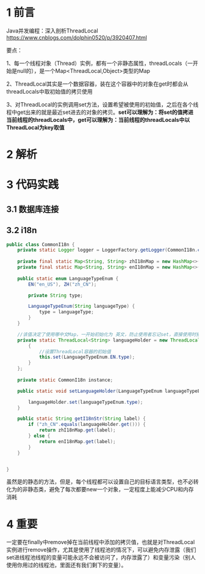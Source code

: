 # 1 前言
Java并发编程：深入剖析ThreadLocal     https://www.cnblogs.com/dolphin0520/p/3920407.html

要点：

1、每一个线程对象（Thread）实例，都有一个非静态属性，threadLocals（一开始是null的），是一个Map<ThreadLocal,Object>类型的Map

2、ThreadLocal其实是一个数据容器，装在这个容器中的对象在get时都会从threadLocals中取初始值的拷贝使用

3、对ThreadLocal的实例调用set方法，设置希望被使用的初始值，之后在各个线程中get出来的就是最近set进去的对象的拷贝。**set可以理解为：将set的值拷进当前线程的threadLocals中，get可以理解为：当前线程的threadLocals中以ThreadLocal为key取值**


# 2 解析
# 3 代码实践
## 3.1 数据库连接

## 3.2 i18n
```java
public class CommonI18n {
    private static Logger logger = LoggerFactory.getLogger(CommonI18n.class);
    
    private final static Map<String, String> zhI18nMap = new HashMap<>();
    private final static Map<String, String> enI18nMap = new HashMap<>();
    
    public static enum LanguageTypeEnum {
        EN("en_US"), ZH("zh_CN");

        private String type;

        LanguageTypeEnum(String languageType) {
            type = languageType;
        }
    }

    //该值决定了使用哪中文Map，一开始初始化为 英文，防止使用者忘记set，直接使用时报错
    private static ThreadLocal<String> languageHolder = new ThreadLocal<String>() {
        {
            //设置ThreadLocal容器的初始值
            this.set(LanguageTypeEnum.EN.type);
        }
    };
    
    private static CommonI18n instance;

    public static void setLanguageHolder(LanguageTypeEnum languageTypeEnum) {

        languageHolder.set(languageTypeEnum.type);
    }

    public static String getI18nStr(String label) {
        if ("zh_CN".equals(languageHolder.get())) {
            return zhI18nMap.get(label);
        } else {
            return enI18nMap.get(label);
        }
    }


}
```

虽然是的静态的方法，但是，每个线程都可以设置自己的目标语言类型，也不必转化为的非静态类，避免了每次都要new一个对象，一定程度上能减少CPU和内存消耗

# 4 重要
一定要在finally中remove掉在当前线程中添加的拷贝值，也就是对ThreadLocal实例进行remove操作，尤其是使用了线程池的情况下，可以避免内存泄露（我们set进线程池线程的变量可能永远不会被访问了，内存泄露了）和变量污染（别人使用你用过的线程池，里面还有我们剩下的变量）。
